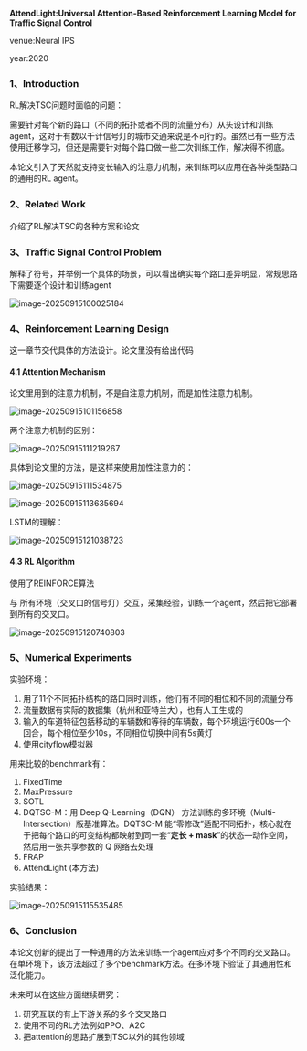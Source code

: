 **AttendLight:Universal Attention-Based Reinforcement Learning Model for Traffic Signal Control**

venue:Neural IPS

year:2020

### 1、Introduction

RL解决TSC问题时面临的问题：

需要针对每个新的路口（不同的拓扑或者不同的流量分布）从头设计和训练agent，这对于有数以千计信号灯的城市交通来说是不可行的。虽然已有一些方法使用迁移学习，但还是需要针对每个路口做一些二次训练工作，解决得不彻底。

本论文引入了天然就支持变长输入的注意力机制，来训练可以应用在各种类型路口的通用的RL agent。

### 2、Related Work

介绍了RL解决TSC的各种方案和论文

### 3、Traffic Signal Control Problem

解释了符号，并举例一个具体的场景，可以看出确实每个路口差异明显，常规思路下需要逐个设计和训练agent

![image-20250915100025184](img/image-20250915100025184.png)

### 4、Reinforcement Learning Design

这一章节交代具体的方法设计。论文里没有给出代码

#### 4.1 Attention Mechanism

论文里用到的注意力机制，不是自注意力机制，而是加性注意力机制。

![image-20250915101156858](img/image-20250915101156858.png)

两个注意力机制的区别：

![image-20250915111219267](img/image-20250915111219267.png)

具体到论文里的方法，是这样来使用加性注意力的：

![image-20250915111534875](img/image-20250915111534875.png)

![image-20250915113635694](img/image-20250915113635694.png)

LSTM的理解：

![image-20250915121038723](img/image-20250915121038723.png)



#### 4.3 RL Algorithm

使用了REINFORCE算法

与 所有环境（交叉口的信号灯）交互，采集经验，训练一个agent，然后把它部署到所有的交叉口。

![image-20250915120740803](img/image-20250915120740803.png)

### 5、Numerical Experiments

实验环境：

1. 用了11个不同拓扑结构的路口同时训练，他们有不同的相位和不同的流量分布
2. 流量数据有实际的数据集（杭州和亚特兰大），也有人工生成的
3. 输入的车道特征包括移动的车辆数和等待的车辆数，每个环境运行600s一个回合，每个相位至少10s，不同相位切换中间有5s黄灯
4. 使用cityflow模拟器

用来比较的benchmark有：

1. FixedTime
2. MaxPressure
3. SOTL
4. DQTSC-M：用 Deep Q-Learning（DQN） 方法训练的多环境（Multi-Intersection）版基准算法。DQTSC-M 能“零修改”适配不同拓扑，核心就在于把每个路口的可变结构都映射到同一套“**定长 + mask**”的状态—动作空间，然后用一张共享参数的 Q 网络去处理
5. FRAP
6. AttendLight (本方法)

实验结果：

![image-20250915115535485](img/image-20250915115535485.png)

### 6、Conclusion

本论文创新的提出了一种通用的方法来训练一个agent应对多个不同的交叉路口。在单环境下，该方法超过了多个benchmark方法。在多环境下验证了其通用性和泛化能力。

未来可以在这些方面继续研究：

1. 研究互联的有上下游关系的多个交叉路口
2. 使用不同的RL方法例如PPO、A2C
3. 把attention的思路扩展到TSC以外的其他领域

